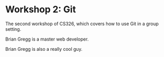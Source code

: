 # Workshop 2: Git

The second workshop of CS326, which covers how to use Git in a group setting.

Brian Gregg is a master web developer.

Brian Gregg is also a really cool guy.
